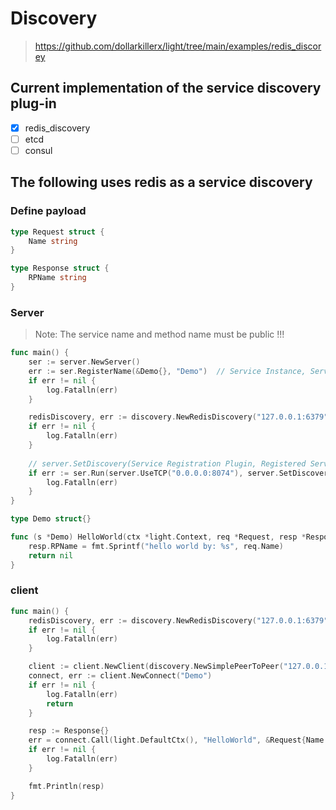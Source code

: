 # Discovery 
> https://github.com/dollarkillerx/light/tree/main/examples/redis_discorey

## Current implementation of the service discovery plug-in
- [x] redis_discovery
- [ ] etcd
- [ ] consul

## The following uses redis as a service discovery 


### Define payload

```go
type Request struct {
	Name string
}

type Response struct {
	RPName string
}
```

### Server
> Note: The service name and method name must be public !!!

```go
func main() {
	ser := server.NewServer()
	err := ser.RegisterName(&Demo{}, "Demo")  // Service Instance, Service Name
	if err != nil {
		log.Fatalln(err)
	}

    redisDiscovery, err := discovery.NewRedisDiscovery("127.0.0.1:6379", 10, nil)
    if err != nil {
    	log.Fatalln(err)
    }
    
    // server.SetDiscovery(Service Registration Plugin, Registered Service Address, Current service weights)
	if err := ser.Run(server.UseTCP("0.0.0.0:8074"), server.SetDiscovery(redisDiscovery, "127.0.0.1:8074", 10)); err != nil {
		log.Fatalln(err)
	}
}

type Demo struct{}

func (s *Demo) HelloWorld(ctx *light.Context, req *Request, resp *Response) error {
	resp.RPName = fmt.Sprintf("hello world by: %s", req.Name)
	return nil
}
```

### client

```go
func main() {
    redisDiscovery, err := discovery.NewRedisDiscovery("127.0.0.1:6379", 10, nil)
    if err != nil {
        log.Fatalln(err)
    }

    client := client.NewClient(discovery.NewSimplePeerToPeer("127.0.0.1:8074", transport.TCP))
	connect, err := client.NewConnect("Demo")
	if err != nil {
		log.Fatalln(err)
		return
	}

	resp := Response{}
	err = connect.Call(light.DefaultCtx(), "HelloWorld", &Request{Name: "hello"}, &resp)
	if err != nil {
		log.Fatalln(err)
	}

	fmt.Println(resp)
}
```
